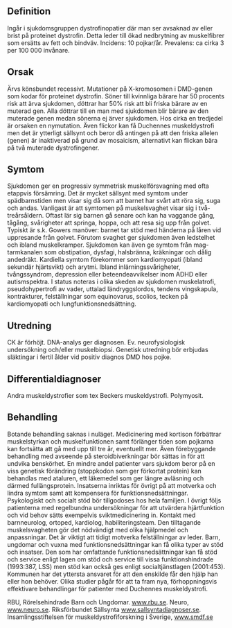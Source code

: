 ## Definition

Ingår i sjukdomsgruppen dystrofinopatier där man ser avsaknad av eller brist på proteinet dystrofin. Detta leder till ökad nedbrytning av muskelfibrer som ersätts av fett och bindväv. Incidens: 10 pojkar/år. Prevalens: ca cirka 3 per 100 000 invånare.

## Orsak

Ärvs könsbundet recessivt. Mutationer på X-kromosomen i DMD-genen som kodar för proteinet dystrofin. Söner till kvinnliga bärare har 50 procents risk att ärva sjukdomen, döttrar har 50% risk att bli friska bärare av en muterad gen. Alla döttrar till en man med sjukdomen blir bärare av den muterade genen medan sönerna ej ärver sjukdomen. Hos cirka en tredjedel är orsaken en nymutation. Även flickor kan få Duchennes muskeldystrofi men det är ytterligt sällsynt och beror då antingen på att den friska allelen (genen) är inaktiverad på grund av mosaicism, alternativt kan flickan bära på två muterade dystrofingener.

## Symtom

Sjukdomen ger en progressiv symmetrisk muskelförsvagning med ofta etappvis försämring. Det är mycket sällsynt med symtom under spädbarnstiden men visar sig då som att barnet har svårt att röra sig, suga och andas.
Vanligast är att symtomen på muskelsvaghet visar sig i två-treårsåldern. Oftast lär sig barnen gå senare och kan ha vaggande gång, tågång, svårigheter att springa, hoppa, och att resa sig upp från golvet. Typiskt är s.k. Gowers manöver: barnet tar stöd med händerna på låren vid uppresande från golvet. Förutom svaghet ger sjukdomen även ledstelhet och ibland muskelkramper.
Sjukdomen kan även ge symtom från mag-tarmkanalen som obstipation, dysfagi, halsbränna, kräkningar och dålig andedräkt.
Kardiella symtom förekommer som kardiomyopati (ibland sekundär hjärtsvikt) och arytmi. Ibland inlärningssvårigheter, tvångssyndrom, depression eller beteendeavvikelser inom ADHD eller autismspektra.
I status noteras i olika skeden av sjukdomen muskelatrofi, pseudohypertrofi av vader, uttalad ländryggslordos, tendens vingskapula, kontrakturer, felställningar som equinovarus, scolios, tecken på kardiomyopati och lungfunktionsnedsättning.

## Utredning

CK är förhöjt. DNA-analys ger diagnosen. Ev. neurofysiologisk undersökning och/eller muskelbiopsi. Genetisk utredning bör erbjudas släktingar i fertil ålder vid positiv diagnos DMD hos pojke.

## Differentialdiagnoser

Andra muskeldystrofier som tex Beckers muskeldystrofi. Polymyosit.

## Behandling

Botande behandling saknas i nuläget. Medicinering med kortison förbättrar muskelstyrkan och muskelfunktionen samt förlänger tiden som pojkarna kan fortsätta att gå med upp till tre år, eventuellt mer. Även förebyggande behandling med avseende på steroidbiverkningar bör sättas in för att undvika benskörhet. En mindre andel patienter vars sjukdom beror på en viss genetisk förändring (stoppkodon som ger förkortat protein) kan behandlas med ataluren, ett läkemedel som ger längre avläsning och därmed fullängsprotein. Insatserna inriktas för övrigt på att motverka och lindra symtom samt att kompensera för funktionsnedsättningar.
Psykologiskt och socialt stöd bör tillgodoses hos hela familjen.
I övrigt följs patienterna med regelbundna undersökningar för att utvärdera hjärtfunktion och vid behov sätts exempelvis sviktmedicinering in.
Kontakt med barnneurolog, ortoped, kardiolog, habiliteringsteam. Den tilltagande muskelsvagheten gör det nödvändigt med olika hjälpmedel och anpassningar. Det är viktigt att tidigt motverka felställningar av leder.
Barn, ungdomar och vuxna med funktionsnedsättningar kan få olika typer av stöd och insatser. Den som har omfattande funktionsnedsättningar kan få stöd och service enligt lagen om stöd och service till vissa funktionshindrade (1993:387, LSS) men stöd kan också ges enligt socialtjänstlagen (2001:453). Kommunen har det yttersta ansvaret för att den enskilde får den hjälp han eller hon behöver.
Olika studier pågår för att ta fram nya, förhoppningsvis effektivare behandlingar för patienter med Duchennes muskeldystrofi.


RBU, Rörelsehindrade Barn och Ungdomar. www.rbu.se.
Neuro, www.neuro.se.
Riksförbundet Sällsynta www.sallsyntadiagnoser.se.
Insamlingsstiftelsen för muskeldystrofiforskning i Sverige, www.smdf.se


